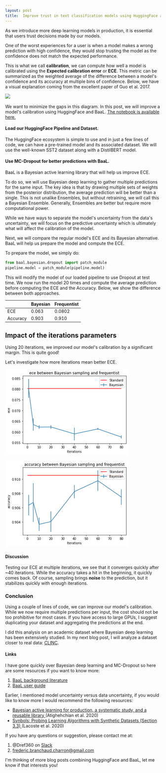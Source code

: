 ```yaml
---
layout: post
title:  Improve trust in text classification models using HuggingFace and BaaL
---
```


As we introduce more deep learning models in production, it is essential that users trust decisions made by our models. 

One of the worst experiences for a user is when a model makes a wrong prediction with high confidence, they would stop trusting the model as the confidence does not match the expected performance.

This is what we call **calibration**, we can compute how well a model is calibrated using the **Expected calibration error** or **ECE**. This metric can be summarized as the weighted average of the difference between a model's confidence and its accuracy at multiple bins of confidence. Below, we have a visual explanation coming from the excellent paper of Guo et al. 2017.

![](https://i.imgur.com/WZCdroM.png)

We want to minimize the gaps in this diagram. In this post, we will improve a model's calibration using HuggingFace and BaaL. [The notebook is available here.](https://gist.github.com/Dref360/6a6fba8066a3346c53daaf6b961cffc5)

#### Load our HuggingFace Pipeline and Dataset.

The HuggingFace ecosystem is simple to use and in just a few lines of code, we can have a pre-trained model and its associated dataset. We will use the well-known SST2 dataset along with a DistilBERT model.

#### Use MC-Dropout for better predictions with BaaL.

BaaL is a Bayesian active learning library that will help us improve ECE.

To do so, we will use Bayesian deep learning to gather multiple predictions for the same input. The key idea is that by drawing multiple sets of weights from the posterior distribution, the average prediction will be better than a single. This is not unalike Ensembles, but without retraining, we will call this a Bayesian Ensemble. Generally, Ensembles are better but require more computational power.

While we have ways to separate the model's uncertainty from the data's uncertainty, we will focus on the predictive uncertainty which is ultimately what will affect the calibration of the model.

Next, we will compare the regular model's ECE and its Bayesian alternative. BaaL will help us prepare the model and compute the ECE.

To prepare the model, we simply do:

```python
from baal.bayesian.dropout import patch_module
pipeline.model = patch_module(pipeline.model)
```

This will modify the model of our loaded pipeline to use Dropout at test time.
We now run the model 20 times and compute the average prediction before computing the ECE and the Accuracy. Below, we show the difference between both approaches.


| | Bayesian | Frequentist |
|--| -------  | ---------  |
| ECE | 0.063 | 0.0802 |
| Accuracy | 0.903 | 0.910 |


## Impact of the iterations parameters

Using 20 iterations, we improved our model's calibration by a significant margin. This is quite good!

Let's investigate how more iterations mean better ECE.


    
![png](/images/baal_hf_ece/output_8_0.png)
    

    
![png](/images/baal_hf_ece/output_8_1.png)
    


#### Discussion

Testing our ECE at multiple iterations, we see that it converges quickly after ~40 iterations. While the accuracy takes a hit in the beginning, it quickly comes back. Of course, sampling brings **noise** to the prediction, but it stabilizes quickly with enough iterations.



### Conclusion

Using a couple of lines of code, we can improve our model's calibration. While we now require multiple predictions per input, the cost should not be too prohibitive for most cases. If you have access to large GPUs, I suggest duplicating your dataset and aggregating the predictions at the end. 

I did this analysis on an academic dataset where Bayesian deep learning has been extensively studied. In my next blog post, I will analyze a dataset closer to real data: [CLINC](https://github.com/clinc/oos-eval). 

#### Links

I have gone quickly over Bayesian deep learning and MC-Dropout so here are some resources if you want to know more:
1. [BaaL background literature](https://baal.readthedocs.io/en/latest/literature/core-papers.html)
2. [BaaL user guide](https://baal.readthedocs.io/en/latest/user_guide/index.html)


Earlier, I mentioned model uncertainty versus data uncertainty, if you would like to know more I would recommend the following resources:
* [Bayesian active learning for production, a systematic study, and a reusable library
](https://arxiv.org/abs/2006.09916) (Atighehchian et al. 2020)
* [Synbols: Probing Learning Algorithms with Synthetic Datasets (Section 3.3)
](https://nips.cc/virtual/2020/public/poster_0169cf885f882efd795951253db5cdfb.html) (Lacoste et al. 2020)


If you have any questions or suggestion, please contact me at:
1. @Dref360 on [Slack](https://join.slack.com/t/baal-world/shared_invite/zt-z0izhn4y-Jt6Zu5dZaV2rsAS9sdISfg)
2. frederic.branchaud.charron@gmail.com

I'm thinking of more blog posts combining HuggingFace and BaaL, let me know if that interests you!
